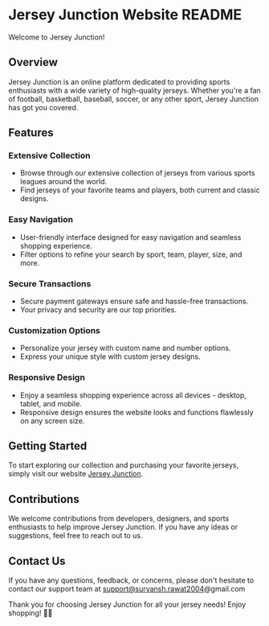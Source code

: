 # Jersey Junction Website README

Welcome to Jersey Junction! 

## Overview

Jersey Junction is an online platform dedicated to providing sports enthusiasts with a wide variety of high-quality jerseys. Whether you're a fan of football, basketball, baseball, soccer, or any other sport, Jersey Junction has got you covered.

## Features

### Extensive Collection
- Browse through our extensive collection of jerseys from various sports leagues around the world.
- Find jerseys of your favorite teams and players, both current and classic designs.

### Easy Navigation
- User-friendly interface designed for easy navigation and seamless shopping experience.
- Filter options to refine your search by sport, team, player, size, and more.

### Secure Transactions
- Secure payment gateways ensure safe and hassle-free transactions.
- Your privacy and security are our top priorities.

### Customization Options
- Personalize your jersey with custom name and number options.
- Express your unique style with custom jersey designs.

### Responsive Design
- Enjoy a seamless shopping experience across all devices - desktop, tablet, and mobile.
- Responsive design ensures the website looks and functions flawlessly on any screen size.

## Getting Started

To start exploring our collection and purchasing your favorite jerseys, simply visit our website [Jersey Junction](https://www.jerseyjunction.com).

## Contributions

We welcome contributions from developers, designers, and sports enthusiasts to help improve Jersey Junction. If you have any ideas or suggestions, feel free to reach out to us.

## Contact Us

If you have any questions, feedback, or concerns, please don't hesitate to contact our support team at support@suryansh.rawat2004@gmail.com


Thank you for choosing Jersey Junction for all your jersey needs! Enjoy shopping! 🎽🛒
